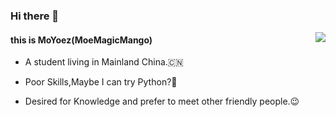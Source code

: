 ### Hi there 👋
<a href="https://github.com/moyoez?tab=repositories">

<img align="right" src="https://github-readme-stats.vercel.app/api?username=moyoez&show_icons=true&hide_border=true" />

</a>

 

#### this is MoYoez(MoeMagicMango)

  - A student living in Mainland China.🇨🇳

  - Poor Skills,Maybe I can try Python?🤔

  - Desired for Knowledge and prefer to meet other friendly people.😉
